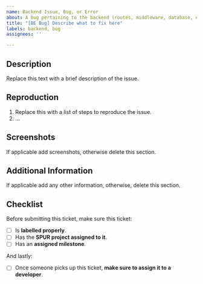 ```yaml
---
name: Backend Issue, Bug, or Error
about: A bug pertaining to the backend (routes, middleware, database, or funding).
title: "[BE Bug] Describe what to fix here"
labels: backend, bug
assignees: ''

---
```

## Description
Replace this text with a brief description of the issue.

## Reproduction
1. Replace this with a list of steps to reproduce the issue.
2. ...

## Screenshots
If applicable add screenshots, otherwise delete this section.

## Additional Information
If applicable add any other information, otherwise, delete this section.

## Checklist
Before submitting this ticket, make sure this ticket:
- [ ] Is **labelled properly**.
- [ ] Has the **SPUR project assigned to it**.
- [ ] Has an **assigned milestone**.

And lastly:
- [ ] Once someone picks up this ticket, **make sure to assign it to a developer**.